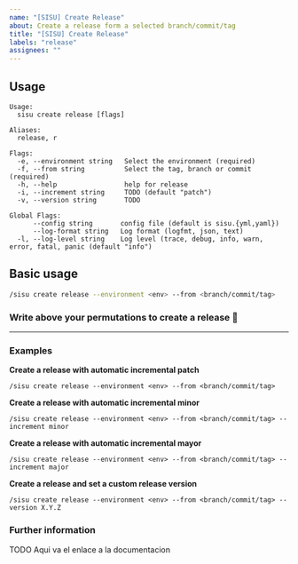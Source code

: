```yaml
---
name: "[SISU] Create Release"
about: Create a release form a selected branch/commit/tag
title: "[SISU] Create Release"
labels: "release"
assignees: ""
---
```


## Usage

```
Usage:
  sisu create release [flags]

Aliases:
  release, r

Flags:
  -e, --environment string   Select the environment (required)
  -f, --from string          Select the tag, branch or commit (required)
  -h, --help                 help for release
  -i, --increment string     TODO (default "patch")
  -v, --version string       TODO

Global Flags:
      --config string       config file (default is sisu.{yml,yaml})
      --log-format string   Log format (logfmt, json, text)
  -l, --log-level string    Log level (trace, debug, info, warn, error, fatal, panic (default "info")
```

## Basic usage

```bash
/sisu create release --environment <env> --from <branch/commit/tag>
```

### Write above your permutations to create a release :rocket:

---

### Examples

**Create a release with automatic incremental patch**

```
/sisu create release --environment <env> --from <branch/commit/tag>
```

**Create a release with automatic incremental minor**

```
/sisu create release --environment <env> --from <branch/commit/tag> --increment minor
```

**Create a release with automatic incremental mayor**

```
/sisu create release --environment <env> --from <branch/commit/tag> --increment major
```

**Create a release and set a custom release version**

```
/sisu create release --environment <env> --from <branch/commit/tag> --version X.Y.Z
```

### Further information

TODO Aqui va el enlace a la documentacion
